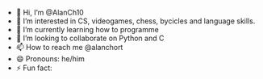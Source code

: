 - 👋 Hi, I’m @AlanCh10
- 👀 I’m interested in CS, videogames, chess, bycicles and language skills.
- 🌱 I’m currently learning how to programme
- 💞️ I’m looking to collaborate on Python and C
- 📫 How to reach me @alanchort  
- 😄 Pronouns: he/him
- ⚡ Fun fact: 

<!---
AlanCh10/AlanCh10 is a ✨ special ✨ repository because its `README.md` (this file) appears on your GitHub profile.
You can click the Preview link to take a look at your changes.
--->
